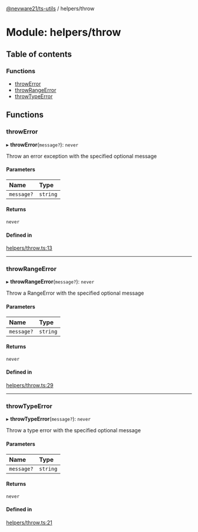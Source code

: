 [@nevware21/ts-utils](../README.md) / helpers/throw

# Module: helpers/throw

## Table of contents

### Functions

- [throwError](helpers_throw.md#throwerror)
- [throwRangeError](helpers_throw.md#throwrangeerror)
- [throwTypeError](helpers_throw.md#throwtypeerror)

## Functions

### throwError

▸ **throwError**(`message?`): `never`

Throw an error exception with the specified optional message

#### Parameters

| Name | Type |
| :------ | :------ |
| `message?` | `string` |

#### Returns

`never`

#### Defined in

[helpers/throw.ts:13](https://github.com/nevware21/ts-utils/blob/e2a920b/ts-utils/src/helpers/throw.ts#L13)

___

### throwRangeError

▸ **throwRangeError**(`message?`): `never`

Throw a RangeError with the specified optional message

#### Parameters

| Name | Type |
| :------ | :------ |
| `message?` | `string` |

#### Returns

`never`

#### Defined in

[helpers/throw.ts:29](https://github.com/nevware21/ts-utils/blob/e2a920b/ts-utils/src/helpers/throw.ts#L29)

___

### throwTypeError

▸ **throwTypeError**(`message?`): `never`

Throw a type error with the specified optional message

#### Parameters

| Name | Type |
| :------ | :------ |
| `message?` | `string` |

#### Returns

`never`

#### Defined in

[helpers/throw.ts:21](https://github.com/nevware21/ts-utils/blob/e2a920b/ts-utils/src/helpers/throw.ts#L21)
